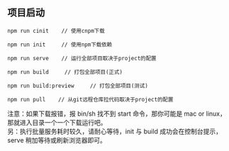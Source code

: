 ## 项目启动

```jsnp
npm run cinit    // 使用cnpm下载

npm run init     // 使用npm下载依赖

npm run serve    // 运行全部项目取决于project的配置

npm run build     // 打包全部项目(正式)

npm run build:preview     // 打包全部项目(测试)

npm run pull    // 从git远程仓库拉代码取决于project的配置
```

注意：如果下载报错，报 bin/sh 找不到 start 命令，那你可能是 mac or linux，那就进入目录一个一个下载运行吧。  
另：执行批量服务耗时较久，请耐心等待，init 与 build 成功会在控制台提示，serve 稍加等待或刷新浏览器即可。
